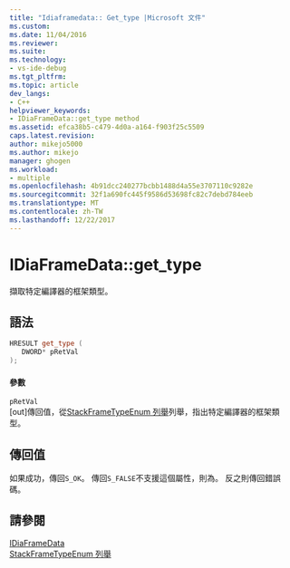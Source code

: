 ```yaml
---
title: "Idiaframedata:: Get_type |Microsoft 文件"
ms.custom: 
ms.date: 11/04/2016
ms.reviewer: 
ms.suite: 
ms.technology:
- vs-ide-debug
ms.tgt_pltfrm: 
ms.topic: article
dev_langs:
- C++
helpviewer_keywords:
- IDiaFrameData::get_type method
ms.assetid: efca38b5-c479-4d0a-a164-f903f25c5509
caps.latest.revision: 
author: mikejo5000
ms.author: mikejo
manager: ghogen
ms.workload:
- multiple
ms.openlocfilehash: 4b91dcc240277bcbb1488d4a55e3707110c9282e
ms.sourcegitcommit: 32f1a690fc445f9586d53698fc82c7debd784eeb
ms.translationtype: MT
ms.contentlocale: zh-TW
ms.lasthandoff: 12/22/2017
---
```

# <a name="idiaframedatagettype"></a>IDiaFrameData::get_type
擷取特定編譯器的框架類型。  
  
## <a name="syntax"></a>語法  
  
```C++  
HRESULT get_type (   
   DWORD* pRetVal  
);  
```  
  
#### <a name="parameters"></a>參數  
 `pRetVal`  
 [out]傳回值，從[StackFrameTypeEnum 列舉](../../debugger/debug-interface-access/stackframetypeenum.md)列舉，指出特定編譯器的框架類型。  
  
## <a name="return-value"></a>傳回值  
 如果成功，傳回`S_OK`。 傳回`S_FALSE`不支援這個屬性，則為。 反之則傳回錯誤碼。  
  
## <a name="see-also"></a>請參閱  
 [IDiaFrameData](../../debugger/debug-interface-access/idiaframedata.md)   
 [StackFrameTypeEnum 列舉](../../debugger/debug-interface-access/stackframetypeenum.md)